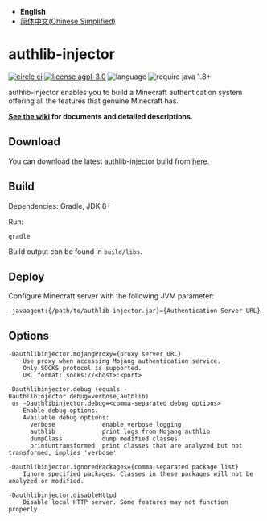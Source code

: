  * **English**
 * [简体中文(Chinese Simplified)](https://github.com/yushijinhun/authlib-injector/blob/develop/README.md)

# authlib-injector
[![circle ci](https://img.shields.io/github/workflow/status/yushijinhun/authlib-injector/CI?style=flat-square)](https://github.com/yushijinhun/authlib-injector/actions?query=workflow%3ACI)
[![license agpl-3.0](https://img.shields.io/badge/license-AGPL--3.0-blue.svg?style=flat-square)](https://github.com/yushijinhun/authlib-injector/blob/1caea43b49a059de4f8e44f11ede06a89a43a088/LICENSE)
![language](https://img.shields.io/badge/language-java-yellow.svg?style=flat-square)
![require java 1.8+](https://img.shields.io/badge/require%20java-1.8%2B-orange.svg?style=flat-square)

authlib-injector enables you to build a Minecraft authentication system offering all the features that genuine Minecraft has.

**[See the wiki](https://github.com/yushijinhun/authlib-injector/wiki) for documents and detailed descriptions.**

## Download
You can download the latest authlib-injector build from [here](https://authlib-injector.yushi.moe/~download/).

## Build
Dependencies: Gradle, JDK 8+

Run:
```
gradle
```
Build output can be found in `build/libs`.

## Deploy
Configure Minecraft server with the following JVM parameter:
```
-javaagent:{/path/to/authlib-injector.jar}={Authentication Server URL}
```

## Options
```
-Dauthlibinjector.mojangProxy={proxy server URL}
    Use proxy when accessing Mojang authentication service.
    Only SOCKS protocol is supported.
    URL format: socks://<host>:<port>

-Dauthlibinjector.debug (equals -Dauthlibinjector.debug=verbose,authlib)
 or -Dauthlibinjector.debug=<comma-separated debug options>
    Enable debug options.
    Available debug options:
      verbose             enable verbose logging
      authlib             print logs from Mojang authlib
      dumpClass           dump modified classes
      printUntransformed  print classes that are analyzed but not transformed, implies 'verbose'

-Dauthlibinjector.ignoredPackages={comma-separated package list}
    Ignore specified packages. Classes in these packages will not be analyzed or modified.

-Dauthlibinjector.disableHttpd
    Disable local HTTP server. Some features may not function properly.
```
